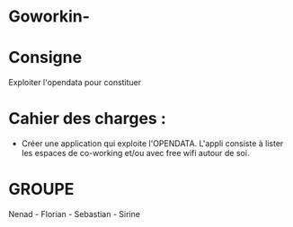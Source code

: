 # Goworkin-


# Consigne 
Exploiter l'opendata pour constituer 

# Cahier des charges :
- Créer une application qui exploite l'OPENDATA. L'appli consiste à lister les espaces de co-working et/ou avec free wifi autour de soi.


# GROUPE
Nenad - Florian - Sebastian - Sirine
